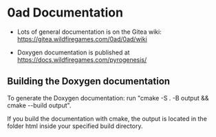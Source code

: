 # 0ad Documentation

- Lots of general documentation is on the Gitea wiki: https://gitea.wildfiregames.com/0ad/0ad/wiki

- Doxygen documentation is published at https://docs.wildfiregames.com/pyrogenesis/

## Building the Doxygen documentation

To generate the Doxygen documentation: run "cmake -S . -B output && cmake --build output".

If you build the documentation with cmake, the output is located in the folder html inside your
specified build directory.
